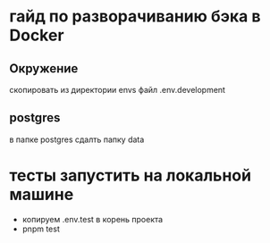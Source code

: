 # гайд по разворачиванию бэка в Docker

## Окружение

скопировать из директории envs файл .env.development

## postgres

в папке postgres сдалть папку data

# тесты запустить на локальной машине

- копируем .env.test в корень проекта
- pnpm test
